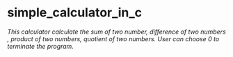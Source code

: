 # simple_calculator_in_c

*This calculator calculate the sum of two number, difference of two numbers , product of two numbers, quotient of two numbers.
User can choose 0 to terminate the program.*


